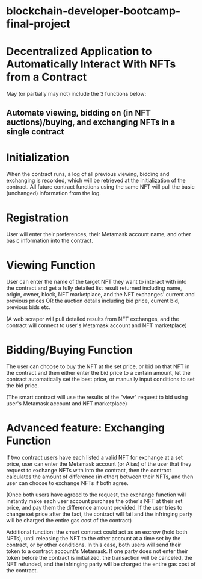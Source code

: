 # blockchain-developer-bootcamp-final-project
# Decentralized Application to Automatically Interact With NFTs from a Contract

May (or partially may not) include the 3 functions below:

## Automate viewing, bidding on (in NFT auctions)/buying, and exchanging NFTs in a single contract

# Initialization
When the contract runs, a log of all previous viewing, bidding and exchanging is recorded, which will be retrieved at the initialization of the contract. All future contract functions using the same NFT will pull the basic (unchanged) information from the log. 

# Registration
User will enter their preferences, their Metamask account name, and other basic information into the contract.

# Viewing Function
User can enter the name of the target NFT they want to interact with into the contract and get a fully detailed list result returned including name, origin, owner, block, NFT marketplace, and the NFT exchanges' current and previous prices OR the auction details including bid price, current bid, previous bids etc. 

(A web scraper will pull detailed results from NFT exchanges, and the contract will connect to user's Metamask account and NFT marketplace)


# Bidding/Buying Function
The user can choose to buy the NFT at the set price, or bid on that NFT in the contract and then either enter the bid price to a certain amount, let the contract automatically set the best price, or manually input conditions to set the bid price. 

(The smart contract will use the results of the "view" request to bid using user's Metamask account and NFT marketplace)


# Advanced feature: Exchanging Function
If two contract users have each listed a valid NFT for exchange at a set price, user can enter the Metamask account (or Alias) of the user that they request to exchange NFTs with into the contract, then the contract calculates the amount of difference (in ether) between their NFTs, and then user can choose to exchange NFTs if both agree. 

(Once both users have agreed to the request, the exchange function will instantly make each user account purchase the other's NFT at their set price, and pay them the difference amount provided. If the user tries to change set price after the fact, the contract will fail and the infringing party will be charged the entire gas cost of the contract)

Additional function: the smart contract could act as an escrow (hold both NFTs), until releasing the NFT to the other account at a time set by the contract, or by other conditions. In this case, both users will send their token to a contract account's Metamask. If one party does not enter their token before the contract is initialized, the transaction will be canceled, the NFT refunded, and the infringing party will be charged the entire gas cost of the contract.

